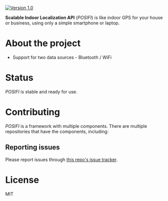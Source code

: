 [![Version 1.0](https://img.shields.io/badge/version-3.3.0-brightgreen.svg?style=for-the-badge)](https://github.com/schollz/POSIFI/releases/latest) 

**Scalable Indoor Localization API** (_POSIFI_) is like indoor GPS for your house or business, using only a simple smartphone or laptop.

# About the project

- Support for two data sources - Bluetooth / WiFi 


# Status

*POSIFI* is stable and ready for use.

# Contributing

*POSIFI* is a framework with multiple components. There are multiple repositories that have the components, including:

## Reporting issues

Please report issues through [this repo's issue tracker](https://github.com/ffedee7/posifi).

# License 

MIT